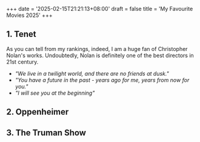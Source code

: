 +++
date = '2025-02-15T21:21:13+08:00'
draft = false
title = 'My Favourite Movies 2025'
+++

## 1. Tenet
As you can tell from my rankings, indeed, I am a huge fan of Christopher Nolan's works. Undoubtedly, Nolan is definitely one of the best directors in 21st century. 

- *"We live in a twilight world, and there are no friends at dusk."*
- *"You have a future in the past - years ago for me, years from now for you."*
- *"I will see you at the beginning"* 


## 2. Oppenheimer
## 3. The Truman Show
 
